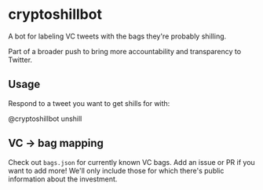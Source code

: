 # cryptoshillbot

A bot for labeling VC tweets with the bags they're probably shilling.

Part of a broader push to bring more accountability and transparency to Twitter.

## Usage

Respond to a tweet you want to get shills for with:

@cryptoshillbot unshill

## VC -> bag mapping

Check out `bags.json` for currently known VC bags. Add an issue or PR if you want to add more! We'll only include
those for which there's public information about the investment.
